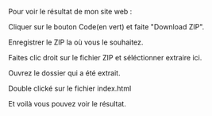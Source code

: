 Pour voir le résultat de mon site web :

Cliquer sur le bouton Code(en vert) et faite "Download ZIP".

Enregistrer le ZIP la où vous le souhaitez.

Faites clic droit sur le fichier ZIP et séléctionner extraire ici.

Ouvrez le dossier qui a été extrait.

Double clické sur le fichier index.html

Et voilà vous pouvez voir le résultat.
